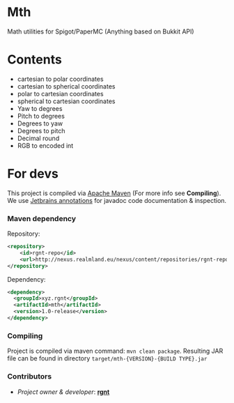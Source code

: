 # Mth
Math utilities for Spigot/PaperMC (Anything based on Bukkit API)

# Contents
- cartesian to polar coordinates 
- cartesian to spherical coordinates
- polar to cartesian coordinates 
- spherical to cartesian coordinates
- Yaw to degrees
- Pitch to degrees
- Degrees to yaw
- Degrees to pitch
- Decimal round
- RGB to encoded int

# For devs
This project is compiled via [Apache Maven](https://maven.apache.org/) (For more info see **Compiling**). 
We use [Jetbrains annotations](https://mvnrepository.com/artifact/org.jetbrains/annotations/16.0.1) for javadoc code documentation & inspection.
### Maven dependency
Repository:
```xml
<repository>
    <id>rgnt-repo</id>
    <url>http://nexus.realmland.eu/nexus/content/repositories/rgnt-repo/</url>
</repository>
```
Dependency:
```xml
<dependency>
  <groupId>xyz.rgnt</groupId>
  <artifactId>mth</artifactId>
  <version>1.0-release</version>
</dependency>
```


### Compiling
Project is compiled via maven command: `mvn clean package`. Resulting JAR file can be found in directory `target/mth-{VERSION}-{BUILD TYPE}.jar`

### Contributors
- *Project owner & developer*: [**rgnt**](https://rgnter.github.io)

